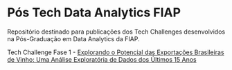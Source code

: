 # Pós Tech Data Analytics FIAP
Repositório destinado para publicações dos Tech Challenges desenvolvidos na Pós-Graduação em Data Analytics da FIAP.

Tech Challenge Fase 1 - [Explorando o Potencial das Exportações Brasileiras de Vinho: Uma Análise Exploratória de Dados dos Últimos 15 Anos](https://medium.com/@alexandra.batissta/explorando-o-potencial-das-exporta%C3%A7%C3%B5es-brasileiras-de-vinho-uma-an%C3%A1lise-explorat%C3%B3ria-de-dados-dos-4da815a95c46)
